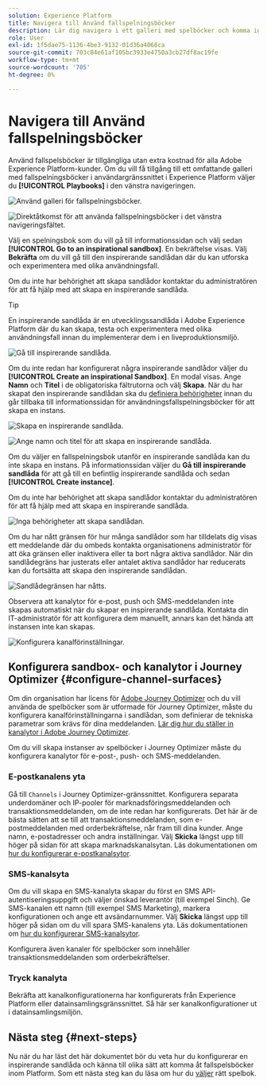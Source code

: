 ```yaml
---
solution: Experience Platform
title: Navigera till Använd fallspelningsböcker
description: Lär dig navigera i ett galleri med spelböcker och komma igång med en inspirerande sandlåda.
role: User
exl-id: 1f5dae75-1136-4be3-9132-01d36a4066ca
source-git-commit: 703c84e61af105bc3933e4750a3cb27df8ac19fe
workflow-type: tm+mt
source-wordcount: '705'
ht-degree: 0%

---
```


# Navigera till Använd fallspelningsböcker

Använd fallspelsböcker är tillgängliga utan extra kostnad för alla Adobe Experience Platform-kunder. Om du vill få tillgång till ett omfattande galleri med fallspelningsböcker i användargränssnittet i Experience Platform väljer du **[!UICONTROL Playbooks]** i den vänstra navigeringen.

![Använd galleri för fallspelningsböcker.](/help/use-case-playbooks/assets/playbooks/discover/playbooks-gallery.png)

![Direktåtkomst för att använda fallspelningsböcker i det vänstra navigeringsfältet.](/help/use-case-playbooks/assets/playbooks/discover/left-nav-playbooks.png)

Välj en spelningsbok som du vill gå till informationssidan och välj sedan **[!UICONTROL Go to an inspirational sandbox]**. En bekräftelse visas. Välj **Bekräfta** om du vill gå till den inspirerande sandlådan där du kan utforska och experimentera med olika användningsfall.

Om du inte har behörighet att skapa sandlådor kontaktar du administratören för att få hjälp med att skapa en inspirerande sandlåda.

>[!TIP]
>
>En inspirerande sandlåda är en utvecklingssandlåda i Adobe Experience Platform där du kan skapa, testa och experimentera med olika användningsfall innan du implementerar dem i en liveproduktionsmiljö.

![Gå till inspirerande sandlåda.](/help/use-case-playbooks/assets/playbooks/discover/inspirational-sandbox.png)

Om du inte redan har konfigurerat några inspirerande sandlådor väljer du **[!UICONTROL Create an inspirational Sandbox]**. En modal visas. Ange **Namn** och **Titel** i de obligatoriska fältrutorna och välj **Skapa**. När du har skapat den inspirerande sandlådan ska du [definiera behörigheter](/help/access-control/home.md) innan du går tillbaka till informationssidan för användningsfallspelningsböcker för att skapa en instans.

![Skapa en inspirerande sandlåda.](/help/use-case-playbooks/assets/playbooks/discover/create-inspirational-sandbox.png)

![Ange namn och titel för att skapa en inspirerande sandlåda.](/help/use-case-playbooks/assets/playbooks/discover/create-inspirational-sandbox-modal.png)

Om du väljer en fallspelningsbok utanför en inspirerande sandlåda kan du inte skapa en instans. På informationssidan väljer du **Gå till inspirerande sandlåda** för att gå till en befintlig inspirerande sandlåda och sedan **[!UICONTROL Create instance]**.

Om du inte har behörighet att skapa sandlådor kontaktar du administratören för att få hjälp med att skapa en inspirerande sandlåda.

![Inga behörigheter att skapa sandlådan.](/help/use-case-playbooks/assets/playbooks/discover/no-permissions-to-create-sandbox.png)

Om du har nått gränsen för hur många sandlådor som har tilldelats dig visas ett meddelande där du ombeds kontakta organisationens administratör för att öka gränsen eller inaktivera eller ta bort några aktiva sandlådor. När din sandlådegräns har justerats eller antalet aktiva sandlådor har reducerats kan du fortsätta att skapa den inspirerande sandlådan.

![Sandlådegränsen har nåtts.](/help/use-case-playbooks/assets/playbooks/discover/sandbox-limit-reached.png)

Observera att kanalytor för e-post, push och SMS-meddelanden inte skapas automatiskt när du skapar en inspirerande sandlåda. Kontakta din IT-administratör för att konfigurera dem manuellt, annars kan det hända att instansen inte kan skapas.

![Konfigurera kanalförinställningar.](/help/use-case-playbooks/assets/playbooks/discover/configure-channel-presets.png)

## Konfigurera sandbox- och kanalytor i Journey Optimizer {#configure-channel-surfaces}

Om din organisation har licens för [Adobe Journey Optimizer](https://experienceleague.adobe.com/docs/journey-optimizer/using/ajo-home.html) och du vill använda de spelböcker som är utformade för Journey Optimizer, måste du konfigurera kanalförinställningarna i sandlådan, som definierar de tekniska parametrar som krävs för dina meddelanden. [Lär dig hur du ställer in kanalytor i Adobe Journey Optimizer](https://experienceleague.adobe.com/docs/journey-optimizer/using/configuration/channel-surfaces.html).

Om du vill skapa instanser av spelböcker i Journey Optimizer måste du konfigurera kanalytor för e-post-, push- och SMS-meddelanden.

### E-postkanalens yta

Gå till `Channels` i Journey Optimizer-gränssnittet. Konfigurera separata underdomäner och IP-pooler för marknadsföringsmeddelanden och transaktionsmeddelanden, om de inte redan har konfigurerats. Det här är de bästa sätten att se till att transaktionsmeddelanden, som e-postmeddelanden med orderbekräftelse, når fram till dina kunder. Ange namn, e-postadresser och andra inställningar. Välj **Skicka** längst upp till höger på sidan för att skapa marknadskanalsytan. Läs dokumentationen om [hur du konfigurerar e-postkanalsytor](https://experienceleague.adobe.com/docs/journey-optimizer/using/email/configure-email/email-settings.html).

### SMS-kanalsyta

Om du vill skapa en SMS-kanalyta skapar du först en SMS API-autentiseringsuppgift och väljer önskad leverantör (till exempel Sinch). Ge SMS-kanalen ett namn (till exempel SMS Marketing), markera konfigurationen och ange ett avsändarnummer. Välj **Skicka** längst upp till höger på sidan om du vill spara SMS-kanalens yta. Läs dokumentationen om [hur du konfigurerar SMS-kanalsytor](https://experienceleague.adobe.com/docs/journey-optimizer/using/sms/sms-configuration.html?lang=en#message-preset-sms).

Konfigurera även kanaler för spelböcker som innehåller transaktionsmeddelanden som orderbekräftelser.

### Tryck kanalyta

Bekräfta att kanalkonfigurationerna har konfigurerats från Experience Platform eller datainsamlingsgränssnittet. Så här ser kanalkonfigurationer ut i datainsamlingsmiljön.

## Nästa steg {#next-steps}

Nu när du har läst det här dokumentet bör du veta hur du konfigurerar en inspirerande sandlåda och känna till olika sätt att komma åt fallspelsböcker inom Platform. Som ett nästa steg kan du läsa om hur du [väljer](/help/use-case-playbooks/playbooks/choose.md) rätt spelbok.
